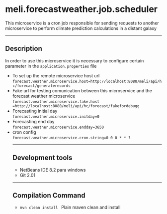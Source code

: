 # meli.forecastweather.job.scheduler
<p>This microservice is a cron job responsible for sending requests to another microservice to perform climate prediction calculations in a distant galaxy</p>

<hr>

## Description
<p>In order to use this microservice it is necessary to configure certain 
parameter in the <code>application.properties</code> file</p>
<ul>
<li>
 To set up the remote microservice host url<br/>
  <code>forecast.weather.microservice.host=http://localhost:8080/meli/api/hc/forecast/generaterecords</code><br/>
</li>
<li>
 Fake url for testing comunication between this microservice and the forecast weather microservice<br/>
  <code>forecast.weather.microservice.fake.host =http://localhost:8080/meli/api/hc/forecast/fakefordebugg</code><br/>
</li>
<li>
 Forecasting initial day<br/>
  <code>forecast.weather.microservice.initday=0</code><br/>
</li>
<li>
 Forecasting end day<br/>
  <code>forecast.weather.microservice.endday=3650</code><br/>
</li>
<li>
    cron config<br>
    <code>forecast.weather.microservice.cron.string=0 0 0 * * ?</code>
</li>
<hr>

## Development tools
<ul>
    <li>
        NetBeans IDE 8.2 para windows
    </li>
    <li>
        Git 2.01
    </li>
</ul>
<hr>

## Compilation Command

<ul>
    <li>
        <code>mvn clean install </code> Plain maven clean and install
    </li>
</ul>

